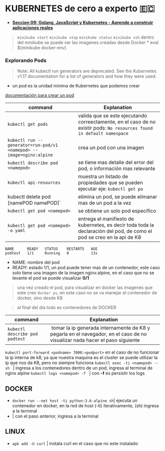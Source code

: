 # KUBERNETES de cero a experto :ecuador:


* [**Seccion 09: Golang, JavaScript y Kubernetes - Aprende a construir aplicaciones reales**](session9)

> `minikube start`
> `minikube stop`
> `minikube status`
> `minikube ssh` dentro del minikube se puede ver las imagenes creadas desde Docker
    *  eval $(minikube docker-env)



### Explorando Pods

> Note: All kubectl run generators are deprecated. See the Kubernetes v1.17 documentation for a list of generators and how they were used.

* un pod es la unidad minima de Kubernetes que podemos crear

[documentación para crear un pod](https://v1-17.docs.kubernetes.io/docs/reference/kubectl/conventions/#generators)

command  | Explanation 
------------- | -------------
`kubectl get pods` | valida que se este ejecutando correectamente, en el caso de no existir pods: `No resources found in default namespace`
`kubectl run --generator=run-pod/v1 <namepod> --image=nginx:alpine` | crea un pod con una imagen 
`kubectl describe pod <namepod>` | se tiene mas detalle del error del pod, o información mas relevante
`kubectl api-resources` | muestra un listado de propiedades que se pueden ejecutar eje: `kubectl get po `
kubectl delete pod [namePOD namePOD]` | elimina un pod, se puede elimanar mas de un pod a la vez  
`kubectl get pod <namepod>` | se obtiene un solo pod específico
`kubectl get pod <namepod> -o yaml` | entrega el manifiesto de kubernetes, es decir toda toda la declaración del pod, de como el pod se creo en la api de K8 

```Console
NAME      READY   STATUS    RESTARTS   AGE
podtest   1/1     Running   0          13s
```
*  NAME: nombre del pod
* READY: estado 1/1, un pod puede tener mas de un contenedor, este caso solo tiene una imagen de la imagen nginx:alpine, 
    en el caso que no se levante el pod se puede visualizar **0/1**


> una vez creado el pod, para visualizar en docker las imagenes que este creo `docker ps`, en este caso no se va manejar el contenedor de  docker, sino desde K8

>al final del dia todo es contenedores de DOCKER

command  | Explanation 
------------- | -------------
`kubectl describe pod podtest` | tomar la ip generada internamente de K8 y pegarla en el navegador, en el caso de no visualizar nada hacer el paso siguiente
`kubectl port-forward <podname> 7000:<podport>`  en el caso de no funcionar la ip interna de k8, ya que nuestra maquina es el cluster se puede utilizar la ip que nos da K8, pero no siempre funciona 
`kubectl exec -ti <namepod> -- sh ` | ingresa a los contenedores dentro de un pod, ingresa al terminal de nginx alpine
`kubectl logs <namepod> -f ` | con **-f** es persistir los logs

  

## DOCKER
* `docker run --net host -ti python:3.6-alpine sh`| ejecuta un contenedor en docker, en la red de host (-ti)  iterativamente, (sh) ingresa a la terminal
* | con el paso anterior, ingresa a la terminal 


## LINUX
* `apk add -U curl` | instala curl en el caso que no este instalado
